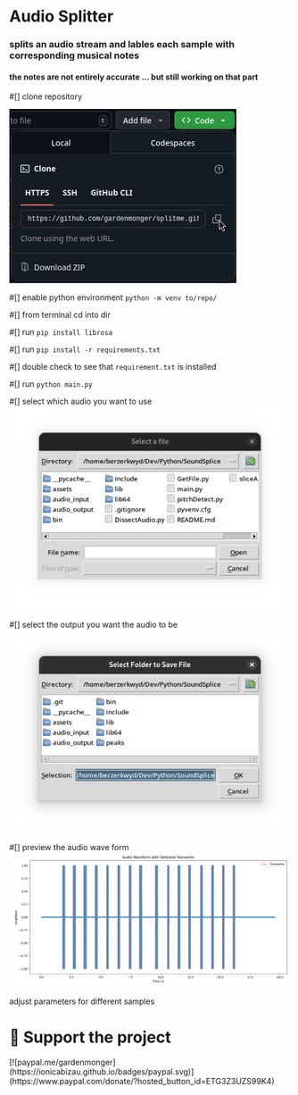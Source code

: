 <h1>Audio Splitter</h1>
<h3>splits an audio stream and lables each sample with corresponding musical notes</h3>
<h4>the notes are not entirely accurate ... but still working on that part</h4>

#[] clone repository

![screenshot](assets/cloneRepo.png)

#[] enable python environment `python -m venv to/repo/`

#[] from terminal cd into dir 

#[] run `pip install librosa`

#[] run `pip install -r requirements.txt`

#[] double check to see that `requirement.txt` is installed 

#[] run `python main.py`

#[] select which audio you want to use ![screenshot](assets/chooseAudio.png)

#[] select the output you want the audio to be ![screenshot](assets/outputAudio.png)

#[] preview the audio wave form ![screenshot](assets/audioWaveForm.png)

adjust parameters for different samples


<h1>💖 Support the project</h1>
[![paypal.me/gardenmonger](https://ionicabizau.github.io/badges/paypal.svg)](https://www.paypal.com/donate/?hosted_button_id=ETG3Z3UZS99K4)
